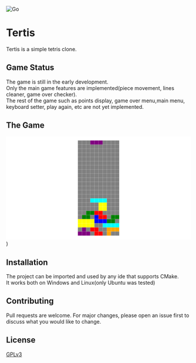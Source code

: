 ![Go](https://github.com/rocas777/Tertis/workflows/Go/badge.svg)
# Tertis
Tertis is a simple tetris clone.

## Game Status
The game is still in the early development.  
Only the main game features are implemented(piece movement, lines cleaner, game over checker).  
The rest of the game such as points display, game over menu,main menu, keyboard setter, play again, etc are not yet implemented.

## The Game

![tetris main picture](docs/images/main_game_img.png))

## Installation

The project can be imported and used by any ide that supports CMake.  
It works both on Windows and Linux(only Ubuntu was tested)


## Contributing
Pull requests are welcome. For major changes, please open an issue first to discuss what you would like to change.

## License
[GPLv3](https://choosealicense.com/licenses/gpl-3.0)
